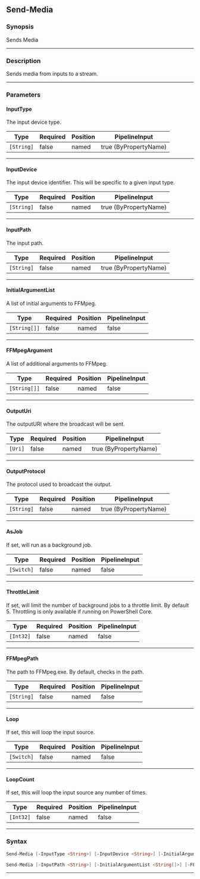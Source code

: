 Send-Media
----------
### Synopsis
Sends Media

---
### Description

Sends media from inputs to a stream.

---
### Parameters
#### **InputType**

The input device type.






|Type      |Required|Position|PipelineInput        |
|----------|--------|--------|---------------------|
|`[String]`|false   |named   |true (ByPropertyName)|



---
#### **InputDevice**

The input device identifier.  This will be specific to a given input type.






|Type      |Required|Position|PipelineInput        |
|----------|--------|--------|---------------------|
|`[String]`|false   |named   |true (ByPropertyName)|



---
#### **InputPath**

The input path.






|Type      |Required|Position|PipelineInput        |
|----------|--------|--------|---------------------|
|`[String]`|false   |named   |true (ByPropertyName)|



---
#### **InitialArgumentList**

A list of initial arguments to FFMpeg.






|Type        |Required|Position|PipelineInput|
|------------|--------|--------|-------------|
|`[String[]]`|false   |named   |false        |



---
#### **FFMpegArgument**

A list of additional arguments to FFMpeg.






|Type        |Required|Position|PipelineInput|
|------------|--------|--------|-------------|
|`[String[]]`|false   |named   |false        |



---
#### **OutputUri**

The outputURI where the broadcast will be sent.






|Type   |Required|Position|PipelineInput        |
|-------|--------|--------|---------------------|
|`[Uri]`|false   |named   |true (ByPropertyName)|



---
#### **OutputProtocol**

The protocol used to broadcast the output.






|Type      |Required|Position|PipelineInput        |
|----------|--------|--------|---------------------|
|`[String]`|false   |named   |true (ByPropertyName)|



---
#### **AsJob**

If set, will run as a background job.






|Type      |Required|Position|PipelineInput|
|----------|--------|--------|-------------|
|`[Switch]`|false   |named   |false        |



---
#### **ThrottleLimit**

If set, will limit the number of background jobs to a throttle limit.
By default 5.
Throttling is only available if running on PowerShell Core.






|Type     |Required|Position|PipelineInput|
|---------|--------|--------|-------------|
|`[Int32]`|false   |named   |false        |



---
#### **FFMpegPath**

The path to FFMpeg.exe.  By default, checks in the path.






|Type      |Required|Position|PipelineInput|
|----------|--------|--------|-------------|
|`[String]`|false   |named   |false        |



---
#### **Loop**

If set, this will loop the input source.






|Type      |Required|Position|PipelineInput|
|----------|--------|--------|-------------|
|`[Switch]`|false   |named   |false        |



---
#### **LoopCount**

If set, this will loop the input source any number of times.






|Type     |Required|Position|PipelineInput|
|---------|--------|--------|-------------|
|`[Int32]`|false   |named   |false        |



---
### Syntax
```PowerShell
Send-Media [-InputType <String>] [-InputDevice <String>] [-InitialArgumentList <String[]>] [-FFMpegArgument <String[]>] [-OutputUri <Uri>] [-OutputProtocol <String>] [-AsJob] [-ThrottleLimit <Int32>] [-FFMpegPath <String>] [-Loop] [-LoopCount <Int32>] [<CommonParameters>]
```
```PowerShell
Send-Media [-InputPath <String>] [-InitialArgumentList <String[]>] [-FFMpegArgument <String[]>] [-OutputUri <Uri>] [-OutputProtocol <String>] [-AsJob] [-ThrottleLimit <Int32>] [-FFMpegPath <String>] [-Loop] [-LoopCount <Int32>] [<CommonParameters>]
```
---

